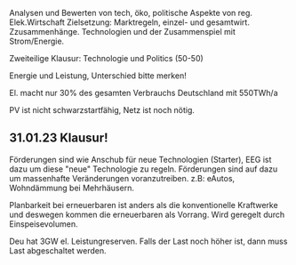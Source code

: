 Analysen und Bewerten von tech, öko, politische Aspekte von reg. Elek.Wirtschaft
Zielsetzung: Marktregeln, einzel- und gesamtwirt. Zzusammenhänge. Technologien und der Zusammenspiel mit Strom/Energie. 

Zweiteilige Klausur: Technologie und Politics (50-50)

Energie und Leistung, Unterschied bitte merken!

El. macht nur 30% des gesamten Verbrauchs Deutschland mit 550TWh/a

PV ist nicht schwarzstartfähig, Netz ist noch nötig.

## 31.01.23 Klausur!

Förderungen sind wie Anschub für neue Technologien (Starter), EEG ist dazu um diese "neue" Technologie zu regeln. Förderungen sind auf dazu um massenhafte Veränderungen voranzutreiben. z.B: eAutos, Wohndämmung bei Mehrhäusern.

Planbarkeit bei erneuerbaren ist anders als die konventionelle Kraftwerke und deswegen kommen die erneuerbaren als Vorrang. Wird geregelt durch Einspeisevolumen.

Deu hat 3GW el. Leistungreserven. Falls der Last noch höher ist, dann muss Last abgeschaltet werden.

